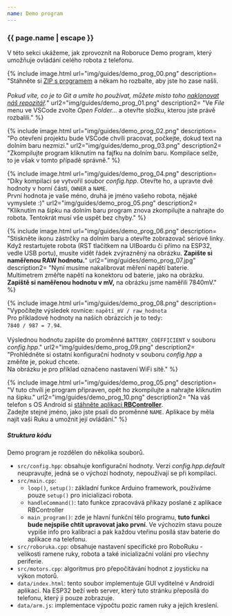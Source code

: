 ```yaml
---
name: Demo program
---
```


### {{ page.name | escape }}

V této sekci ukážeme, jak zprovoznit na Roboruce Demo program, který umožňuje ovládání celého robota z telefonu.

{% include image.html
    url="img/guides/demo_prog_00.png"
    description=
        "Stáhněte si [ZIP s programem](https://github.com/RoboticsBrno/roboruka-demo01/archive/master.zip)
        a někam ho rozbalte, aby jste ho zase našli.<br/><br/>
        _Pokud víte, co je to Git a umíte ho používat, můžete místo toho [naklonovat náš repozitář](https://github.com/RoboticsBrno/roboruka-demo01)._"
    url2="img/guides/demo_prog_01.png"
    description2=
        "Ve _File_ menu ve VSCode zvolte _Open Folder..._ a otevřte složku, kterou jste právě rozbalili."
 %}

{% include image.html
    url="img/guides/demo_prog_02.png"
    description=
        "Po otevření projektu bude VSCode chvíli pracovat, počkejte, dokud text na dolním baru nezmizí."
    url2="img/guides/demo_prog_03.png"
    description2=
        "Zkompilujte program kliknutím na fajfku na dolním baru. Kompilace selže, to je však v tomto případě správně."
 %}

 {% include image.html
    url="img/guides/demo_prog_04.png"
    description=
        "Díky kompilaci se vytvořil soubor _config.hpp_. Otevřte ho, a upravte dvě hodnoty v horní části, `OWNER` a `NAME`.<br/>
        První hodnota je vaše méno, druhá je jméno vašeho robota, nějaké vymyslete :)"
    url2="img/guides/demo_prog_05.png"
    description2=
        "Kliknutím na šipku na dolním baru program znova zkompilujte a nahrajte do robota. Tentokrát musí vše uspět bez chyby."
 %}

  {% include image.html
    url="img/guides/demo_prog_06.png"
    description=
        "Stiskněte ikonu zástrčky na dolním baru a otevřte zobrazovač sériové linky. Když restartujete robota (RST tlačítkem na UIBoardu či přímo na ESP32, vedle USB portu),
        musíte vidět řádek zvýrazněný na obrázku. **Zapište si naměřenou RAW hodnotu.**"
    url2="img/guides/demo_prog_07.jpg"
    description2=
        "Nyní musíme nakalibrovat měření napětí baterie. Multimetrem změřte napětí na konektoru od baterie, jako na obrázku. **Zapiště si naměřenou hodnotu v mV,** na obrázku jsme naměřili 7840mV."
 %}

 {% include image.html
    url="img/guides/demo_prog_08.png"
    description=
        "Vypočítejte výsledek rovnice: `napětí_mV / raw_hodnota`<br/>
        Pro příkladové hodnoty na naších obrázcích je to tedy:<br/>
        `7840 / 987 = 7.94`.<br/><br/>
        Výslednou hodnotu zapište do proměnné `BATTERY_COEFFICIENT` v souboru _config.hpp_."
    url2="img/guides/demo_prog_09.png"
    description2=
        "Prohlédněte si ostatní konfigurační hodnoty v souboru _config.hpp_ a změňte je, pokud chcete.<br/>
        Na obrázku je pro příklad označeno nastavení WiFi sítě."
 %}

 {% include image.html
    url="img/guides/demo_prog_05.png"
    description=
        "V tuto chvíli je program připraven, opět ho zkompilujte a nahrajte kliknutím na šipku."
    url2="img/guides/demo_prog_10.png"
    description2=
        "Na váš telefon s OS Android si [stáhněte aplikaci **RBController**](https://play.google.com/store/apps/details?id=com.tassadar.rbcontroller).<br/>
        Zadejte stejné jméno, jako jste psali do proměnné `NAME`. Aplikace by měla najít vaši Ruku a umožnit její ovládání."
 %}


##### Struktura kódu

Demo program je rozdělen do několika souborů.

* `src/config.hpp`: obsahuje konfigurační hodnoty. Verzi _config.hpp.default_ neupravujte, jedná se o výchozí hodnoty, nepoužívají se při kompilaci.
* `src/main.cpp`:
    * `loop()`, `setup()`: základní funkce Arduino framework, používáme pouze `setup()` pro inicializaci robota.
    * `handleCommand()`: tato funkce zpracovává příkazy poslané z aplikace RBController
    * `main_program()`: zde je hlavní funkční tělo programu, **tuto funkci bude nejspíše chtít upravovat jako první**. Ve výchozím stavu pouze vypíše info pro kalibraci a pak každou vteřinu posílá stav baterie do aplikace na telefonu.
* `src/roboruka.cpp`: obsahuje nastavení specifické pro RoboRuku - velikosti ramene ruky, robota a také inicializační volání pro všechny periferie.
* `src/motors.cpp`: algoritmus pro přepočítávání hodnot z joysticku na výkon motorů.
* `data/index.html`: tento soubor implementuje GUI vyditelné v Androidí aplikaci. Na ESP32 beží web server, který tuto stránku přeposílá do telefonu, který ji pouze zobrazuje.
* `data/arm.js`: implementace výpočtu pozic ramen ruky a jejich kreslení.
